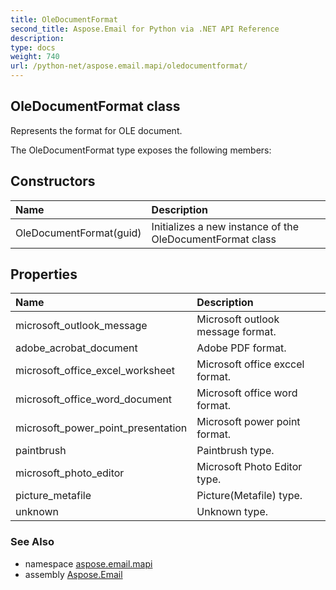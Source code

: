 ```yaml
---
title: OleDocumentFormat
second_title: Aspose.Email for Python via .NET API Reference
description: 
type: docs
weight: 740
url: /python-net/aspose.email.mapi/oledocumentformat/
---
```


## OleDocumentFormat class

Represents the format for OLE document.

The OleDocumentFormat type exposes the following members:
## Constructors
| Name | Description |
| :- | :- |
|OleDocumentFormat(guid)|Initializes a new instance of the OleDocumentFormat class|
## Properties
| Name | Description |
| :- | :- |
|microsoft_outlook_message|Microsoft outlook message format.|
|adobe_acrobat_document|Adobe PDF format.|
|microsoft_office_excel_worksheet|Microsoft office exccel format.|
|microsoft_office_word_document|Microsoft office word format.|
|microsoft_power_point_presentation|Microsoft power point format.|
|paintbrush|Paintbrush type.|
|microsoft_photo_editor|Microsoft Photo Editor type.|
|picture_metafile|Picture(Metafile) type.|
|unknown|Unknown type.|

### See Also

* namespace [aspose.email.mapi](/email/python-net/aspose.email.mapi/)
* assembly [Aspose.Email](/email/python-net/)


